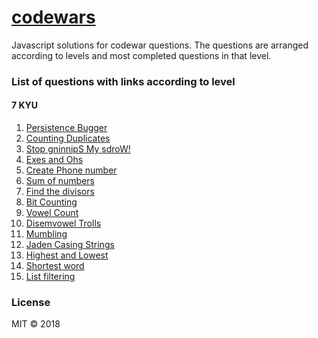 # [codewars](https://github.com/neeleshroy/codewars)
Javascript solutions for codewar questions. The questions are arranged according to levels and most completed questions in that level.

### List of questions with links according to level

#### 7 KYU

1. [Persistence Bugger](https://www.codewars.com/kata/55bf01e5a717a0d57e0000ec)
2. [Counting Duplicates](https://www.codewars.com/kata/54bf1c2cd5b56cc47f0007a1)
3. [Stop gninnipS My sdroW!](https://www.codewars.com/kata/5264d2b162488dc400000001)
4. [Exes and Ohs](http://www.codewars.com/kata/55908aad6620c066bc00002a)
5. [Create Phone number](http://www.codewars.com/kata/525f50e3b73515a6db000b83)
6. [Sum of numbers](http://www.codewars.com/kata/55f2b110f61eb01779000053)
7. [Find the divisors](http://www.codewars.com/kata/544aed4c4a30184e960010f4)
8. [Bit Counting](http://www.codewars.com/kata/526571aae218b8ee490006f4)
9. [Vowel Count](https://www.codewars.com/kata/vowel-count/)
10. [Disemvowel Trolls](https://www.codewars.com/kata/52fba66badcd10859f00097e)
11. [Mumbling](https://www.codewars.com/kata/5667e8f4e3f572a8f2000039)
12. [Jaden Casing Strings](https://www.codewars.com/kata/5390bac347d09b7da40006f6)
13. [Highest and Lowest](https://www.codewars.com/kata/highest-and-lowest)
14. [Shortest word](https://www.codewars.com/kata/57cebe1dc6fdc20c57000ac9)
15. [List filtering](https://www.codewars.com/kata/list-filtering/)

### License

MIT © 2018 

